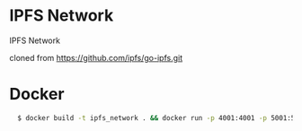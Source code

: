 # IPFS Network

IPFS Network

cloned from  https://github.com/ipfs/go-ipfs.git


# Docker
```sh
  $ docker build -t ipfs_network . && docker run -p 4001:4001 -p 5001:5001 -p 8080:8080 -p 8081:8081 ipfs_network
```
